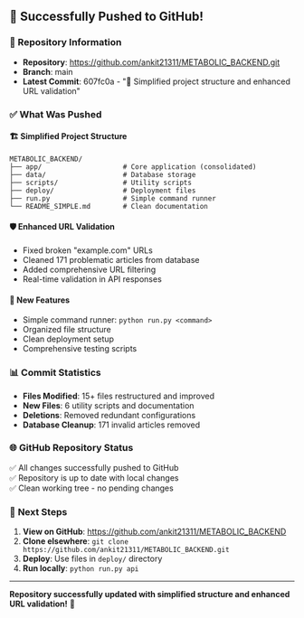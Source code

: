 ## 🎉 Successfully Pushed to GitHub! 

### 📍 Repository Information
- **Repository**: https://github.com/ankit21311/METABOLIC_BACKEND.git
- **Branch**: main
- **Latest Commit**: 607fc0a - "🎯 Simplified project structure and enhanced URL validation"

### ✅ What Was Pushed

#### 🏗️ **Simplified Project Structure**
```
METABOLIC_BACKEND/
├── app/                    # Core application (consolidated)
├── data/                   # Database storage  
├── scripts/                # Utility scripts
├── deploy/                 # Deployment files
├── run.py                  # Simple command runner
└── README_SIMPLE.md        # Clean documentation
```

#### 🛡️ **Enhanced URL Validation**
- Fixed broken "example.com" URLs
- Cleaned 171 problematic articles from database
- Added comprehensive URL filtering
- Real-time validation in API responses

#### 🚀 **New Features**
- Simple command runner: `python run.py <command>`
- Organized file structure
- Clean deployment setup
- Comprehensive testing scripts

### 📊 **Commit Statistics**
- **Files Modified**: 15+ files restructured and improved
- **New Files**: 6 utility scripts and documentation
- **Deletions**: Removed redundant configurations
- **Database Cleanup**: 171 invalid articles removed

### 🌐 **GitHub Repository Status**
✅ All changes successfully pushed to GitHub  
✅ Repository is up to date with local changes  
✅ Clean working tree - no pending changes  

### 🔗 **Next Steps**
1. **View on GitHub**: https://github.com/ankit21311/METABOLIC_BACKEND
2. **Clone elsewhere**: `git clone https://github.com/ankit21311/METABOLIC_BACKEND.git`
3. **Deploy**: Use files in `deploy/` directory
4. **Run locally**: `python run.py api`

---
**Repository successfully updated with simplified structure and enhanced URL validation!** 🎯
